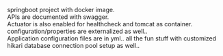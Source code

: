 springboot project with docker image.<br/>
APIs are documented with swagger.<br/>
Actuator is also enabled for healthcheck and tomcat as container.<br/>
configuration/properties are externalized as well..<br/>
Application configuration files are in yml.. all the fun stuff with customized hikari database connection pool setup as well..
